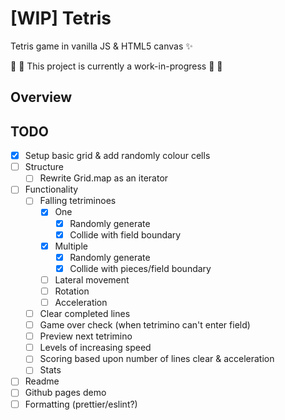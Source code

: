 # [WIP] Tetris

Tetris game in vanilla JS & HTML5 canvas ✨

🚨 🚧 This project is currently a work-in-progress 🚧 🚨

## Overview

## TODO
- [x] Setup basic grid & add randomly colour cells
- [ ] Structure
  - [ ] Rewrite Grid.map as an iterator
- [ ] Functionality
  - [ ] Falling tetriminoes
    - [x] One
      - [x] Randomly generate
      - [x] Collide with field boundary
    - [x] Multiple
      - [x] Randomly generate
      - [x] Collide with pieces/field boundary
    - [ ] Lateral movement
    - [ ] Rotation
    - [ ] Acceleration
  - [ ] Clear completed lines
  - [ ] Game over check (when tetrimino can't enter field)
  - [ ] Preview next tetrimino
  - [ ] Levels of increasing speed
  - [ ] Scoring based upon number of lines clear & acceleration
  - [ ] Stats
- [ ] Readme
- [ ] Github pages demo
- [ ] Formatting (prettier/eslint?)